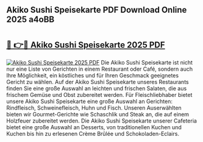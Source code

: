 ## Akiko Sushi Speisekarte PDF Download Online 2025 a4oBB

# <h2><a href="http://gcazc62.nevu.top/?p=Akiko+Sushi+Speisekarte">🔗 👉🔴 Akiko Sushi Speisekarte 2025 PDF</a></h2>

[![Akiko Sushi Speisekarte 2025 PDF](https://i.imgur.com/dBaPXMq.png)](http://gcazc62.nevu.top/?p=Akiko+Sushi+Speisekarte)
Die Akiko Sushi Speisekarte ist nicht nur eine Liste von Gerichten in einem Restaurant oder Café, sondern auch Ihre Möglichkeit, ein köstliches und für Ihren Geschmack geeignetes Gericht zu wählen. Auf der Akiko Sushi Speisekarte unseres Restaurants finden Sie eine große Auswahl an leichten und frischen Salaten, die aus frischem Gemüse und Obst zubereitet werden. Für Fleischliebhaber bietet unsere Akiko Sushi Speisekarte eine große Auswahl an Gerichten: Rindfleisch, Schweinefleisch, Huhn und Fisch. Unseren Auserwählten bieten wir Gourmet-Gerichte wie Schaschlik und Steak an, die auf einem Holzfeuer zubereitet werden. Die Akiko Sushi Speisekarte unserer Cafeteria bietet eine große Auswahl an Desserts, von traditionellen Kuchen und Kuchen bis hin zu erlesenen Crème Brûlée und Schokoladen-Eclairs.
